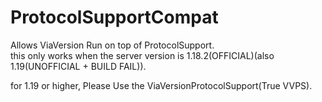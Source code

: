 # ProtocolSupportCompat
Allows ViaVersion Run on top of ProtocolSupport. \
this only works when the server version is 1.18.2(OFFICIAL)(also 1.19(UNOFFICIAL + BUILD FAIL)).


for 1.19 or higher, Please Use the ViaVersionProtocolSupport(True VVPS).
